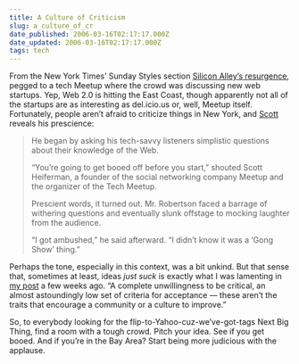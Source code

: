 ```yaml
---
title: A Culture of Criticism
slug: a_culture_of_cr
date_published: 2006-03-16T02:17:17.000Z
date_updated: 2006-03-16T02:17:17.000Z
tags: tech
---
```


From the New York Times’ Sunday Styles section [Silicon Alley’s resurgence](http://www.nytimes.com/2006/03/12/fashion/sundaystyles/12silicon.html), pegged to a tech Meetup where the crowd was discussing new web startups. Yep, Web 2.0 is hitting the East Coast, though apparently not all of the startups are as interesting as del.icio.us or, well, Meetup itself. Fortunately, people aren’t afraid to criticize things in New York, and [Scott](http://www.fotolog.com/heif) reveals his prescience:

> He began by asking his tech-savvy listeners simplistic questions about their knowledge of the Web.
> 
> “You’re going to get booed off before you start,” shouted Scott Heiferman, a founder of the social networking company Meetup and the organizer of the Tech Meetup.
> 
> Prescient words, it turned out. Mr. Robertson faced a barrage of withering questions and eventually slunk offstage to mocking laughter from the audience.
> 
> “I got ambushed,” he said afterward. “I didn’t know it was a ‘Gong Show’ thing.”

Perhaps the tone, especially in this context, was a bit unkind. But that sense that, sometimes at least, ideas *just suck* is exactly what I was lamenting in [my post](http://www.dashes.com/anil/2006/02/03/alt_weeklies_s) a few weeks ago. “A complete unwillingness to be critical, an almost astoundingly low set of criteria for acceptance — these aren’t the traits that encourage a community or a culture to improve.”

So, to everybody looking for the flip-to-Yahoo-cuz-we’ve-got-tags Next Big Thing, find a room with a tough crowd. Pitch your idea. See if you get booed. And if you’re in the Bay Area? Start being more judicious with the applause.
